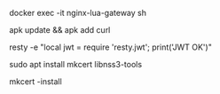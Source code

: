 
docker exec -it nginx-lua-gateway sh

apk update && apk add curl

resty -e "local jwt = require 'resty.jwt'; print('JWT OK')"


sudo apt install mkcert libnss3-tools

mkcert -install
